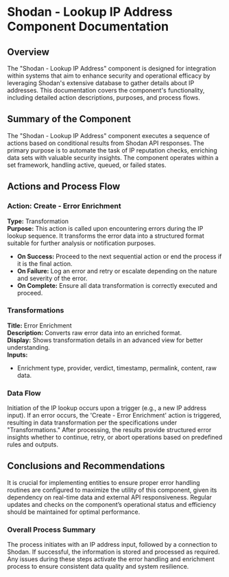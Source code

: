 # Shodan - Lookup IP Address Component Documentation

## Overview
The "Shodan - Lookup IP Address" component is designed for integration within systems that aim to enhance security and operational efficacy by leveraging Shodan's extensive database to gather details about IP addresses. This documentation covers the component's functionality, including detailed action descriptions, purposes, and process flows.

## Summary of the Component
The "Shodan - Lookup IP Address" component executes a sequence of actions based on conditional results from Shodan API responses. The primary purpose is to automate the task of IP reputation checks, enriching data sets with valuable security insights. The component operates within a set framework, handling active, queued, or failed states.

## Actions and Process Flow

### Action: Create - Error Enrichment
**Type:** Transformation  
**Purpose:** This action is called upon encountering errors during the IP lookup sequence. It transforms the error data into a structured format suitable for further analysis or notification purposes.  

- **On Success:** Proceed to the next sequential action or end the process if it is the final action.
- **On Failure:** Log an error and retry or escalate depending on the nature and severity of the error.
- **On Complete:** Ensure all data transformation is correctly executed and proceed.

### Transformations
**Title:** Error Enrichment  
**Description:** Converts raw error data into an enriched format.  
**Display:** Shows transformation details in an advanced view for better understanding.  
**Inputs:** 
  - Enrichment type, provider, verdict, timestamp, permalink, content, raw data.

### Data Flow
Initiation of the IP lookup occurs upon a trigger (e.g., a new IP address input). If an error occurs, the 'Create - Error Enrichment' action is triggered, resulting in data transformation per the specifications under "Transformations."
After processing, the results provide structured error insights whether to continue, retry, or abort operations based on predefined rules and outputs.

## Conclusions and Recommendations
It is crucial for implementing entities to ensure proper error handling routines are configured to maximize the utility of this component, given its dependency on real-time data and external API responsiveness. Regular updates and checks on the component’s operational status and efficiency should be maintained for optimal performance.

### Overall Process Summary
The process initiates with an IP address input, followed by a connection to Shodan. If successful, the information is stored and processed as required. Any issues during these steps activate the error handling and enrichment process to ensure consistent data quality and system resilience.

